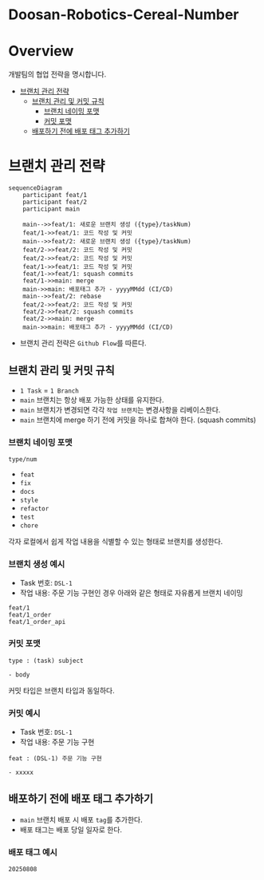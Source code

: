# Doosan-Robotics-Cereal-Number

# Overview

개발팀의 협업 전략을 명시합니다.

- [브랜치 관리 전략](https://www.notion.so/git-295bd484d24680e9a805d5d89faf7da9?pvs=21)
    - [브랜치 관리 및 커밋 규칙](https://www.notion.so/git-295bd484d24680e9a805d5d89faf7da9?pvs=21)
        - [브랜치 네이밍 포맷](https://www.notion.so/git-295bd484d24680e9a805d5d89faf7da9?pvs=21)
        - [커밋 포맷](https://www.notion.so/git-295bd484d24680e9a805d5d89faf7da9?pvs=21)
    - [배포하기 전에 배포 태그 추가하기](https://www.notion.so/git-295bd484d24680e9a805d5d89faf7da9?pvs=21)

# 브랜치 관리 전략

```mermaid
sequenceDiagram
    participant feat/1
    participant feat/2
    participant main

    main-->>feat/1: 새로운 브랜치 생성 ({type}/taskNum)
    feat/1->>feat/1: 코드 작성 및 커밋
    main-->>feat/2: 새로운 브랜치 생성 ({type}/taskNum)
    feat/2->>feat/2: 코드 작성 및 커밋
    feat/2->>feat/2: 코드 작성 및 커밋
    feat/1->>feat/1: 코드 작성 및 커밋
    feat/1->>feat/1: squash commits
    feat/1->>main: merge
    main->>main: 배포태그 추가 - yyyyMMdd (CI/CD)
    main-->>feat/2: rebase
    feat/2->>feat/2: 코드 작성 및 커밋
    feat/2->>feat/2: squash commits
    feat/2->>main: merge
    main->>main: 배포태그 추가 - yyyyMMdd (CI/CD)

```

- 브랜치 관리 전략은 `Github Flow`를 따른다.

## 브랜치 관리 및 커밋 규칙

- `1 Task` = `1 Branch`
- `main` 브랜치는 항상 배포 가능한 상태를 유지한다.
- `main` 브랜치가 변경되면 각각 `작업 브랜치`는 변경사항을 리베이스한다.
- `main` 브랜치에 merge 하기 전에 커밋을 하나로 합쳐야 한다. (squash commits)

### 브랜치 네이밍 포맷

```
type/num
```

- `feat`
- `fix`
- `docs`
- `style`
- `refactor`
- `test`
- `chore`

각자 로컬에서 쉽게 작업 내용을 식별할 수 있는 형태로 브랜치를 생성한다.

### 브랜치 생성 예시

- Task 번호: `DSL-1`
- 작업 내용: 주문 기능 구현인 경우 아래와 같은 형태로 자유롭게 브랜치 네이밍

```
feat/1
feat/1_order
feat/1_order_api

```

### 커밋 포맷

```
type : (task) subject

- body
```

커밋 타입은 브랜치 타입과 동일하다.

### 커밋 예시

- Task 번호: `DSL-1`
- 작업 내용: 주문 기능 구현

```
feat : (DSL-1) 주문 기능 구현

- xxxxx
```

## 배포하기 전에 배포 태그 추가하기

- `main` 브랜치 배포 시 배포 `tag`를 추가한다.
- 배포 태그는 배포 당일 일자로 한다.

### 배포 태그 예시

```
20250808
```
